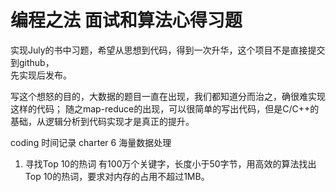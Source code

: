 # 编程之法 面试和算法心得习题
实现July的书中习题，希望从思想到代码，得到一次升华，这个项目不是直接提交到github，  
先实现后发布。

写这个想怒的目的，大数据的题目一直在出现，我们都知道分而治之，确很难实现这样的代码；
随之map-reduce的出现，可以很简单的写出代码，但是C/C++的基础，从逻辑分析到代码实现才是真正的提升。

coding 时间记录
charter 6 海量数据处理
1. 寻找Top 10的热词
有100万个关键字，长度小于50字节，用高效的算法找出Top 10的热词，要求对内存的占用不超过1MB。
